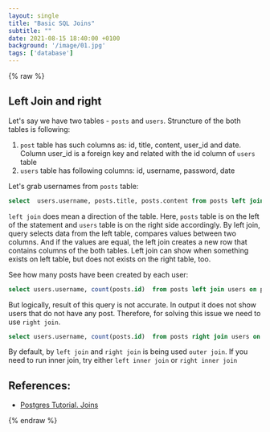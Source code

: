 ```yaml
---
layout: single
title: "Basic SQL Joins" 
subtitle: ""
date: 2021-08-15 18:40:00 +0100
background: '/image/01.jpg'
tags: ['database']
---
```


{% raw %}

## Left Join and right
Let's say we have two tables - ``posts`` and ``users``. Struncture of the both tables is following:
1. ``post`` table has such columns as: id, title, content, user_id and date. Column user_id is a foreign key and related with the id column of ``users`` table
2. ``users`` table has following columns: id, username, password, date
   
Let's grab usernames from ``posts`` table:
````sql
select  users.username, posts.title, posts.content from posts left join users on posts.user_id = users.id
````

``left join`` does mean a direction of the table. Here, ``posts`` table is on the left of the statement and ``users`` table is on the right side accordingly. By left join, query selects data from the left table, compares values between two columns. And if the values are equal, the left join creates a new row that contains columns of the both tables. Left join can show when something exists on left table, but does not exists on the right table, too.

See how many posts have been created by each user:
````sql
select users.username, count(posts.id)  from posts left join users on posts.owner_id = users.id group by users.id
````

But logically, result of this query is not accurate. In output it does not show users that do not have any post. Therefore, for solving this issue we need to use ``right join``.
````sql
select users.username, count(posts.id)  from posts right join users on posts.owner_id = users.id group by users.id
````

By default, by ``left join`` and ``right join`` is being used ``outer join``.  If you need to run inner join, try either ``left inner join`` or ``right inner join``



## References:
- [Postgres Tutorial. Joins](https://www.postgresqltutorial.com/postgresql-joins/)

{% endraw %}